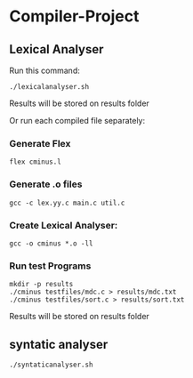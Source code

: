 # Compiler-Project

## Lexical Analyser
Run this command:

```
./lexicalanalyser.sh
```

Results will be stored on results folder


Or run each compiled file separately:
### Generate Flex

```
flex cminus.l
```

### Generate .o files

```
gcc -c lex.yy.c main.c util.c
```

### Create Lexical Analyser:

```
gcc -o cminus *.o -ll
```

### Run test Programs

```
mkdir -p results
./cminus testfiles/mdc.c > results/mdc.txt
./cminus testfiles/sort.c > results/sort.txt
```
Results will be stored on results folder

## syntatic analyser
```
./syntaticanalyser.sh
```